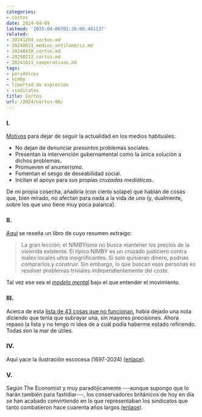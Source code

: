 ```yaml
---
categories:
- cortos
date: 2024-04-09
lastmod: '2025-04-06T01:38:00.481137'
related:
- 20241204_cortos.md
- 20240621_medios_antilombriz.md
- 20240430_cortos.md
- 20250212_cortos.md
- 20241011_cooperativas.md
tags:
- periódicos
- nimby
- libertad de expresión
- sindicatos
title: Cortos
url: /2024/cortos-06/
---
```


### I.

[Motivos](https://www.betonit.ai/p/mainstream-media-is-worse-than-silence) para dejar de seguir la actualidad en los medios habituales:

- No dejan de denunciar _presuntos_ problemas sociales.
- Presentan la intervención gubernamental como la única solución a dichos problemas.
- Promueven el anumerismo.
- Fomentan el sesgo de deseabilidad social.
- Incitan el apoyo para sus propias _cruzadas mediáticas_.

De mi propia cosecha, añadiría (con cierto solape) que hablan de cosas que, bien mirado, no afectan para nada a la vida de uno (y, dualmente, sobre los que uno tiene muy poca palanca).


### II.

[Aquí](https://www.betonit.ai/p/one-paragraph-book-reviews-f85) se reseña un libro de cuyo resumen extraigo:

> La gran lección: el NIMBYismo no busca mantener los precios de la vivienda existente. El típico NIMBY es un cruzado justiciero contra males locales ultra insignificantes. Si solo quisieran dinero, podrías comprarlos y construir. Sin embargo, lo que buscan esas personas es resolver problemas triviales independientemente del coste.

Tal vez ese sea el [_modelo mental_](/2024/modelos-mentales/) bajo el que entender el movimiento.

### III.

Acerca de esta [lista de 43 cosas que no funcionan](https://dynomight.net/things/), había dejado una nota diciendo que tenía que subrayar una, sin mayores precisiones. Ahora repaso la lista y no tengo ni idea de a cuál podía haberme estado refiriendo. Todas son la mar de útiles.

### IV.

Aquí yace la ilustración escocesa (1697-2024) ([enlace](https://dailysceptic.org/2024/03/20/r-i-p-the-scottish-enlightenment-1697-2024/)).

### V.

Según The Economist y muy paradójicamente ---aunque supongo que lo harán también para fastidiar---, los conservadores británicos de hoy en día se han acabado convirtiendo en lo que representaban los sindicatos que tanto combatieron hace cuarenta años largos ([enlace](https://www.economist.com/britain/2024/03/13/how-britains-tories-came-to-resemble-the-trade-unions)).